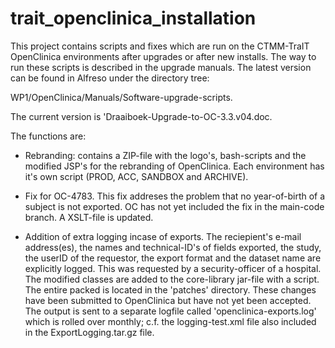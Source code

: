 # trait_openclinica_installation

This project contains scripts and fixes which are run on the CTMM-TraIT OpenClinica environments after upgrades or after new installs. The way to run these scripts is described in the upgrade manuals. The latest version can be found in Alfreso under the directory tree:

WP1/OpenClinica/Manuals/Software-upgrade-scripts.

The current version is 'Draaiboek-Upgrade-to-OC-3.3.v04.doc.

The functions are:

- Rebranding: contains a ZIP-file with the logo's, bash-scripts and the modified JSP's for the rebranding of OpenClinica. Each environment has it's own script (PROD, ACC, SANDBOX and ARCHIVE). 

- Fix for OC-4783. This fix addreses the problem that no year-of-birth of a subject is not exported. OC has not yet included the fix in the main-code branch. A XSLT-file is updated.

- Addition of extra logging incase of exports. The reciepient's e-mail address(es), the names and technical-ID's of fields exported, the study, the userID of the requestor, the export format and the dataset name are explicitly logged. This was requested by a security-officer of a hospital. 
The modified classes are added to the core-library jar-file with a script. The entire packed is located in the 'patches' directory. These changes have been submitted to OpenClinica but have not yet been accepted. The output is sent to a separate logfile called 'openclinica-exports.log' which is rolled over monthly; c.f. the logging-test.xml file also included in the ExportLogging.tar.gz file. 
